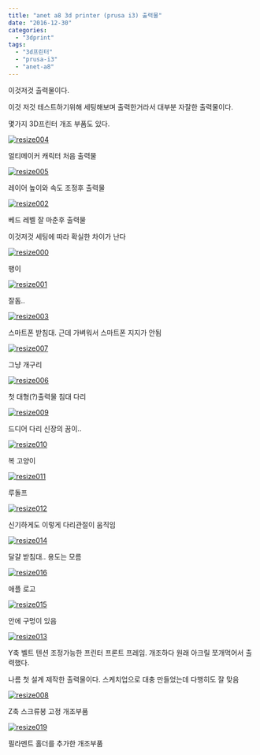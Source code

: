 ```yaml
---
title: "anet a8 3d printer (prusa i3) 출력물"
date: "2016-12-30"
categories: 
  - "3dprint"
tags: 
  - "3d프린터"
  - "prusa-i3"
  - "anet-a8"
---
```


이것저것 출력물이다.

이것 저것 테스트하기위해 세팅해보며 출력한거라서 대부분 자잘한 출력물이다.

몇가지 3D프린터 개조 부품도 있다.

[![resize004](images/resize004.jpg)](http://note.heyo.me/wp-content/uploads/2016/12/resize004.jpg)

얼티메이커 캐릭터 처음 출력물

[![resize005](images/resize005.jpg)](http://note.heyo.me/wp-content/uploads/2016/12/resize005.jpg)

레이어 높이와 속도 조정후 출력물

[![resize002](images/resize002.jpg)](http://note.heyo.me/wp-content/uploads/2016/12/resize002.jpg)

베드 레벨 잘 마춘후 출력물

이것저것 세팅에 따라 확실한 차이가 난다

[![resize000](images/resize000.jpg)](http://note.heyo.me/wp-content/uploads/2016/12/resize000.jpg)

팽이

[![resize001](images/resize001.jpg)](http://note.heyo.me/wp-content/uploads/2016/12/resize001.jpg)

잘돔..

[![resize003](images/resize003.jpg)](http://note.heyo.me/wp-content/uploads/2016/12/resize003.jpg)

스마트폰 받침대. 근데 가벼워서 스마트폰 지지가 안됨

[![resize007](images/resize007.jpg)](http://note.heyo.me/wp-content/uploads/2016/12/resize007.jpg)

그냥 개구리

[![resize006](images/resize006.jpg)](http://note.heyo.me/wp-content/uploads/2016/12/resize006.jpg)

첫 대형(?)출력물 침대 다리

[![resize009](images/resize009.jpg)](http://note.heyo.me/wp-content/uploads/2016/12/resize009.jpg)

드디어 다리 신장의 꿈이..

[![resize010](images/resize010.jpg)](http://note.heyo.me/wp-content/uploads/2016/12/resize010.jpg)

복 고양이

[![resize011](images/resize011.jpg)](http://note.heyo.me/wp-content/uploads/2016/12/resize011.jpg)

루돌프

[![resize012](images/resize012.jpg)](http://note.heyo.me/wp-content/uploads/2016/12/resize012.jpg)

신기하게도 이렇게 다리관절이 움직임

[![resize014](images/resize014.jpg)](http://note.heyo.me/wp-content/uploads/2016/12/resize014.jpg)

달걀 받침대.. 용도는 모름

[![resize016](images/resize016.jpg)](http://note.heyo.me/wp-content/uploads/2016/12/resize016.jpg)

애플 로고

[![resize015](images/resize015.jpg)](http://note.heyo.me/wp-content/uploads/2016/12/resize015.jpg)

안에 구멍이 있음

[![resize013](images/resize013.jpg)](http://note.heyo.me/wp-content/uploads/2016/12/resize013.jpg)

Y축 벨트 텐션 조정가능한 프린터 프론트 프레임. 개조하다 원래 아크릴 쪼개먹어서 출력했다.

나름 첫 설계 제작한 출력물이다. 스케치업으로 대충 만들었는데 다행히도 잘 맞음

[![resize008](images/resize008.jpg)](http://note.heyo.me/wp-content/uploads/2016/12/resize008.jpg)

Z축 스크류봉 고정 개조부품

[![resize019](images/resize019.jpg)](http://note.heyo.me/wp-content/uploads/2016/12/resize019.jpg)

필라멘트 홀더를 추가한 개조부품
